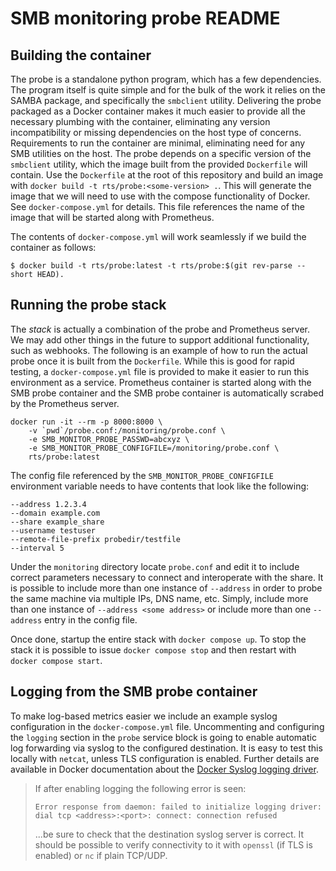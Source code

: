 # SMB monitoring probe README

## Building the container
The probe is a standalone python program, which has a few dependencies. The program itself is quite simple and for the bulk of the work it relies on the SAMBA package, and specifically the `smbclient` utility. Delivering the probe packaged as a Docker container makes it much easier to provide all the necessary plumbing with the container, eliminating any version incompatibility or missing dependencies on the host type of concerns. Requirements to run the container are minimal, eliminating need for any SMB utilities on the host. The probe depends on a specific version of the `smbclient` utility, which the image built from the provided `Dockerfile` will contain. Use the `Dockerfile` at the root of this repository and build an image with `docker build -t rts/probe:<some-version> .`. This will generate the image that we will need to use with the compose functionality of Docker. See `docker-compose.yml` for details. This file references the name of the image that will be started along with Prometheus.

The contents of `docker-compose.yml` will work seamlessly if we build the container as follows:
```
$ docker build -t rts/probe:latest -t rts/probe:$(git rev-parse --short HEAD).
```

## Running the probe stack
The _stack_ is actually a combination of the probe and Prometheus server. We may add other things in the future to support additional functionality, such as webhooks.
The following is an example of how to run the actual probe once it is built from the `Dockerfile`. While this is good for rapid testing, a `docker-compose.yml` file is provided to make it easier to run this environment as a service. Prometheus container is started along with the SMB probe container and the SMB probe container is automatically scrabed by the Prometheus server.

```
docker run -it --rm -p 8000:8000 \
    -v `pwd`/probe.conf:/monitoring/probe.conf \
    -e SMB_MONITOR_PROBE_PASSWD=abcxyz \
    -e SMB_MONITOR_PROBE_CONFIGFILE=/monitoring/probe.conf \
    rts/probe:latest
```

The config file referenced by the `SMB_MONITOR_PROBE_CONFIGFILE` environment variable needs to have contents that look like the following:
```
--address 1.2.3.4
--domain example.com
--share example_share
--username testuser
--remote-file-prefix probedir/testfile
--interval 5
```
Under the `monitoring` directory locate `probe.conf` and edit it to include correct parameters necessary to connect and interoperate with the share. It is possible to include more than one instance of `--address` in order to probe the same machine via multiple IPs, DNS name, etc. Simply, include more than one instance of `--address <some address>` or include more than one `--address` entry in the config file.

Once done, startup the entire stack with `docker compose up`. To stop the stack it is possible to issue `docker compose stop` and then restart with `docker compose start`.

## Logging from the SMB probe container
To make log-based metrics easier we include an example syslog configuration in the `docker-compose.yml` file. Uncommenting and configuring the `logging` section in the `probe` service block is going to enable automatic log forwarding via syslog to the configured destination. It is easy to test this locally with `netcat`, unless TLS configuration is enabled. Further details are available in Docker documentation about the [Docker Syslog logging driver](https://docs.docker.com/config/containers/logging/syslog).
> If after enabling logging the following error is seen:
> ```
> Error response from daemon: failed to initialize logging driver: dial tcp <address>:<port>: connect: connection refused
> ```
> ...be sure to check that the destination syslog server is correct. It should be possible to verify connectivity to it with `openssl` (if TLS is enabled) or `nc` if plain TCP/UDP.
